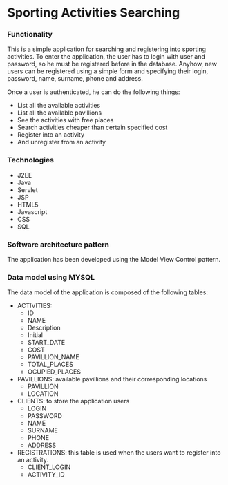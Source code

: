 # Sporting Activities Searching

### Functionality
This is a simple application for searching and registering into sporting activities. To enter the application, the user
has to login with user and password, so he must be registered before in the database. Anyhow, new users can be registered
using a simple form and specifying their login, password, name, surname, phone and address.

Once a user is authenticated, he can do the following things:
- List all the available activities
- List all the available pavillions
- See the activities with free places
- Search activities cheaper than certain specified cost
- Register into an activity
- And unregister from an activity

### Technologies
- J2EE
- Java
- Servlet
- JSP
- HTML5
- Javascript
- CSS
- SQL

### Software architecture pattern
The application has been developed using the Model View Control pattern.

### Data model using MYSQL
The data model of the application is composed of the following tables:
- ACTIVITIES: 
     - ID
     - NAME
     - Description
     - Initial
     - START_DATE
     - COST
     - PAVILLION_NAME
     - TOTAL_PLACES
     - OCUPIED_PLACES
- PAVILLIONS: available pavillions and their corresponding locations
     - PAVILLION
     - LOCATION
- CLIENTS: to store the application users
     - LOGIN
     - PASSWORD
     - NAME
     - SURNAME
     - PHONE
     - ADDRESS
- REGISTRATIONS: this table is used when the users want to register into an activity.
     - CLIENT_LOGIN
     - ACTIVITY_ID
     
    
